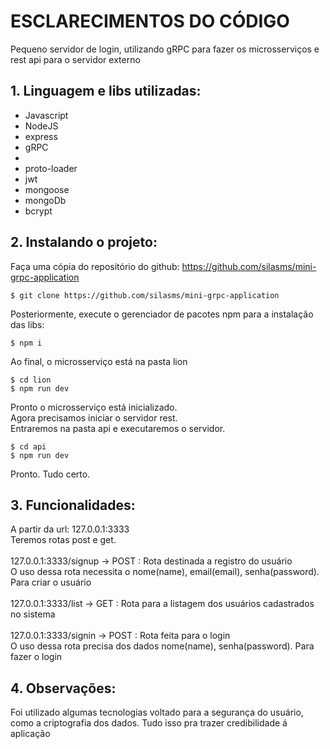 # ESCLARECIMENTOS DO CÓDIGO

Pequeno servidor de login, utilizando gRPC para fazer os microsserviços e rest api para o servidor externo

## 1. Linguagem e libs utilizadas:

*  Javascript
*  NodeJS
*  express
*  gRPC
*  
*  proto-loader
*  jwt
*  mongoose
*  mongoDb
*  bcrypt

## 2. Instalando o projeto:

Faça uma cópia do repositório do github: https://github.com/silasms/mini-grpc-application

```
$ git clone https://github.com/silasms/mini-grpc-application
```

Posteriormente, execute o gerenciador de pacotes npm para a instalação das libs:
```
$ npm i
```

Ao final, o microsserviço está na pasta lion
```
$ cd lion
$ npm run dev
```
Pronto o microsserviço está inicializado.<br>
Agora precisamos iniciar o servidor rest.<br>
Entraremos na pasta api e executaremos o servidor.
```
$ cd api
$ npm run dev
```
Pronto. Tudo certo.

## 3. Funcionalidades:

A partir da url: 127.0.0.1:3333<br>
Teremos rotas post e get.<br>
<br>
127.0.0.1:3333/signup -> POST : Rota destinada a registro do usuário<br>
O uso dessa rota necessita o nome(name), email(email), senha(password). Para criar o usuário<br>
<br>
127.0.0.1:3333/list -> GET : Rota para a listagem dos usuários cadastrados no sistema<br>
<br>
127.0.0.1:3333/signin -> POST : Rota feita para o login<br>
O uso dessa rota precisa dos dados nome(name), senha(password). Para fazer o login<br>

## 4. Observações:

Foi utilizado algumas tecnologias voltado para a segurança do usuário, como a criptografia dos dados. Tudo isso pra trazer credibilidade á aplicação